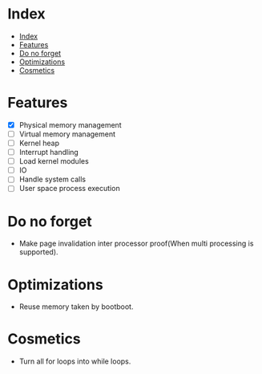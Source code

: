 # Index
- [Index](#index)
- [Features](#features)
- [Do no forget](#do-no-forget)
- [Optimizations](#optimizations)
- [Cosmetics](#cosmetics)

# Features
* [X] Physical memory management
* [ ] Virtual memory management
* [ ] Kernel heap
* [ ] Interrupt handling
* [ ] Load kernel modules
* [ ] IO
* [ ] Handle system calls
* [ ] User space process execution

# Do no forget
* Make page invalidation inter processor proof(When multi processing is supported).

# Optimizations
* Reuse memory taken by bootboot.

# Cosmetics
* Turn all for loops into while loops.

